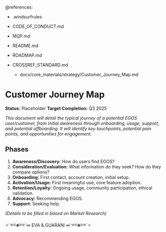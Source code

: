 @references:
- .windsurfrules
- CODE_OF_CONDUCT.md
- MQP.md
- README.md
- ROADMAP.md
- CROSSREF_STANDARD.md

  - docs/core_materials/strategy/Customer_Journey_Map.md

# Customer Journey Map

**Status:** Placeholder
**Target Completion:** Q3 2025

*This document will detail the typical journey of a potential EGOS user/customer, from initial awareness through onboarding, usage, support, and potential offboarding. It will identify key touchpoints, potential pain points, and opportunities for engagement.*

## Phases

1.  **Awareness/Discovery:** How do users find EGOS?
2.  **Consideration/Evaluation:** What information do they seek? How do they compare options?
3.  **Onboarding:** First contact, account creation, initial setup.
4.  **Activation/Usage:** First meaningful use, core feature adoption.
5.  **Retention/Loyalty:** Ongoing usage, community participation, ethical validation.
6.  **Advocacy:** Recommending EGOS.
7.  **Support:** Seeking help.

*(Details to be filled in based on Market Research)*

✧༺❀༻∞ EVA & GUARANI ∞༺❀༻✧